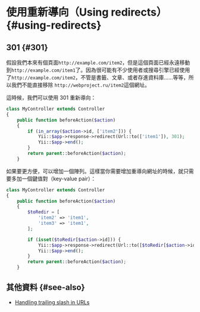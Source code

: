 # 使用重新導向（Using redirects） {#using-redirects}

## 301 {#301}

假設我們本來有個頁面`http://example.com/item2`，但是這個頁面已經永遠移動到`http://example.com/item1`了。因為很可能有不少使用者或搜尋引擎已經使用了`http://example.com/item2`，不管是書籤、文章、或者存進資料庫……等等，所以我們不能直接移除 `http://webproject.ru/item2`這個網址。

這時候，我們可以使用 301 重新導向：

```php
class MyController extends Controller
{
    public function beforeAction($action)
    {
        if (in_array($action->id, ['item2'])) {
            Yii::$app->response->redirect(Url::to(['item1']), 301);
            Yii::$app->end();
        }
        return parent::beforeAction($action);
    }
```

如果要更方便，可以增加一個陣列。這樣當你需要增加重導向網址的時候，就只需要多加一個鍵值對（key-value pair）：

```php
class MyController extends Controller
{
    public function beforeAction($action)
    {
        $toRedir = [
            'item2' => 'item1',
            'item3' => 'item1',
        ];

        if (isset($toRedir[$action->id])) {
            Yii::$app->response->redirect(Url::to([$toRedir[$action->id]]), 301);
            Yii::$app->end();
        }
        return parent::beforeAction($action);
    }

```

## 其他資料 {#see-also}

* [Handling trailing slash in URLs](https://yii2-cookbook.readthedocs.io/handling-trailing-slash-in-urls/)



